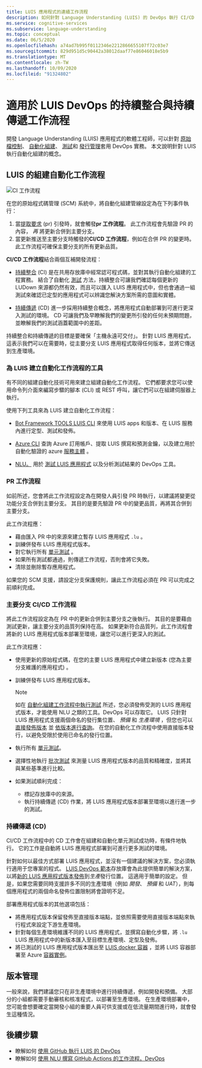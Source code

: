 ```yaml
---
title: LUIS 應用程式的連續工作流程
description: 如何針對 Language Understanding (LUIS) 的 DevOps 執行 CI/CD 工作流程。
ms.service: cognitive-services
ms.subservice: language-understanding
ms.topic: conceptual
ms.date: 06/5/2020
ms.openlocfilehash: a74ad7b995f0112346e2212866655107f72c03e7
ms.sourcegitcommit: 829d951d5c90442a38012daaf77e86046018e5b9
ms.translationtype: MT
ms.contentlocale: zh-TW
ms.lasthandoff: 10/09/2020
ms.locfileid: "91324802"
---
```

# <a name="continuous-integration-and-continuous-delivery-workflows-for-luis-devops"></a>適用於 LUIS DevOps 的持續整合與持續傳遞工作流程

開發 Language Understanding (LUIS) 應用程式的軟體工程師，可以針對 [原始檔控制](luis-concept-devops-sourcecontrol.md)、 [自動化組建](luis-concept-devops-automation.md)、 [測試](luis-concept-devops-testing.md)和 [發行管理](luis-concept-devops-automation.md#release-management)套用 DevOps 實務。 本文說明針對 LUIS 執行自動化組建的概念。

## <a name="build-automation-workflows-for-luis"></a>LUIS 的組建自動化工作流程

![CI 工作流程](./media/luis-concept-devops-automation/luis-automation.png)

在您的原始程式碼管理 (SCM) 系統中，將自動化組建管線設定為在下列事件執行：

1. 當[提取要求](https://help.github.com/github/collaborating-with-issues-and-pull-requests/about-pull-requests) (pr) 引發時，就會觸發**pr 工作流程**。 此工作流程會先驗證 PR 的內容， *再* 將更新合併到主要分支。
1. 當更新推送至主要分支時觸發的**CI/CD 工作流程**，例如在合併 PR 的變更時。 此工作流程可確保主要分支的所有更新品質。

**CI/CD 工作流程**結合兩個互補開發流程：

* [持續整合](https://docs.microsoft.com/azure/devops/learn/what-is-continuous-integration) (CI) 是在共用存放庫中經常認可程式碼，並對其執行自動化組建的工程實務。 結合了自動化 [測試](luis-concept-devops-testing.md) 方法，持續整合可讓我們確認每個更新的 LUDown 來源都仍然有效，而且可以匯入 LUIS 應用程式中，但也會通過一組測試來確認已定型的應用程式可以辨識您解決方案所需的意圖和實體。

* [持續傳遞](https://docs.microsoft.com/azure/devops/learn/what-is-continuous-delivery) (CD) 進一步採用持續整合概念，將應用程式自動部署到可進行更深入測試的環境。 CD 可讓我們及早瞭解我們的變更所引發的任何未預期問題，並瞭解我們的測試涵蓋範圍中的差距。

持續整合和持續傳遞的目標是要確保「主機永遠可交付」。 針對 LUIS 應用程式，這表示我們可以在需要時，從主要分支 LUIS 應用程式取得任何版本，並將它傳送到生產環境。

### <a name="tools-for-building-automation-workflows-for-luis"></a>為 LUIS 建立自動化工作流程的工具

有不同的組建自動化技術可用來建立組建自動化工作流程。 它們都要求您可以使用命令列介面來編寫步驟的腳本 (CLI) 或 REST 呼叫，讓它們可以在組建伺服器上執行。

使用下列工具來為 LUIS 建立自動化工作流程：

* [Bot Framework TOOLS LUIS CLI](https://github.com/microsoft/botbuilder-tools/tree/master/packages/LUIS) 來使用 LUIS apps 和版本、在 LUIS 服務內進行定型、測試和發佈。

* [Azure CLI](https://docs.microsoft.com/cli/azure/?view=azure-cli-latest) 查詢 Azure 訂用帳戶、提取 LUIS 撰寫和預測金鑰，以及建立用於自動化驗證的 azure [服務主體](https://docs.microsoft.com/cli/azure/ad/sp?view=azure-cli-latest) 。

* [NLU。](https://github.com/microsoft/NLU.DevOps) 用於 [測試 LUIS 應用程式](luis-concept-devops-testing.md) 以及分析測試結果的 DevOps 工具。

### <a name="the-pr-workflow"></a>PR 工作流程

如前所述，您會將此工作流程設定為在開發人員引發 PR 時執行，以建議將變更從功能分支合併到主要分支。 其目的是要先驗證 PR 中的變更品質，再將其合併到主要分支。

此工作流程應：

* 藉由匯入 PR 中的來源來建立暫存 LUIS 應用程式 `.lu` 。
* 訓練併發布 LUIS 應用程式版本。
* 對它執行所有 [單元測試](luis-concept-devops-testing.md) 。
* 如果所有測試都通過，則傳遞工作流程，否則會將它失敗。
* 清除並刪除暫存應用程式。

如果您的 SCM 支援，請設定分支保護規則，讓此工作流程必須在 PR 可以完成之前順利完成。

### <a name="the-master-branch-cicd-workflow"></a>主要分支 CI/CD 工作流程

將此工作流程設定為在 PR 中的更新合併到主要分支之後執行。 其目的是要藉由測試更新，讓主要分支的品質列保持在高。 如果更新符合品質列，此工作流程會將新的 LUIS 應用程式版本部署至環境，讓您可以進行更深入的測試。

此工作流程應：

* 使用更新的原始程式碼，在您的主要 LUIS 應用程式中建立新版本 (您為主要分支維護的應用程式) 。

* 訓練併發布 LUIS 應用程式版本。

  > [!NOTE]
  > 如在 [自動化組建工作流程中執行測試](luis-concept-devops-testing.md#running-tests-in-an-automated-build-workflow) 所述，您必須發佈受測的 LUIS 應用程式版本，才能使用 NLU 之類的工具。DevOps 可以存取它。 LUIS 只針對 LUIS 應用程式支援兩個命名的發行集位置、 *預備* 和 *生產環境* ，但您也可以 [直接發佈版本](https://github.com/microsoft/botframework-cli/blob/master/packages/luis/README.md#bf-luisapplicationpublish) 並 [依版本進行查詢](https://docs.microsoft.com/azure/cognitive-services/luis/luis-migration-api-v3#changes-by-slot-name-and-version-name)。 在您的自動化工作流程中使用直接版本發行，以避免受限於使用已命名的發行位置。

* 執行所有 [單元測試](luis-concept-devops-testing.md)。

* 選擇性地執行 [批次測試](luis-concept-devops-testing.md#how-to-do-unit-testing-and-batch-testing) 來測量 LUIS 應用程式版本的品質和精確度，並將其與某些基準進行比較。

* 如果測試順利完成：
  * 標記存放庫中的來源。
  * 執行持續傳遞 (CD) 作業，將 LUIS 應用程式版本部署至環境以進行進一步的測試。

### <a name="continuous-delivery-cd"></a>持續傳遞 (CD) 

CI/CD 工作流程中的 CD 工作會在組建和自動化單元測試成功時，有條件地執行。 它的工作是自動將 LUIS 應用程式部署到可進行更多測試的環境。

針對如何以最佳方式部署 LUIS 應用程式，並沒有一個建議的解決方案，您必須執行適用于您專案的程式。 [LUIS DevOps 範本](https://github.com/Azure-Samples/LUIS-DevOps-Template)存放庫會為此提供簡單的解決方案，以將[新的 LUIS 應用程式版本發佈](https://docs.microsoft.com/azure/cognitive-services/luis/luis-how-to-publish-app)到*生產*發行位置。 這適用于簡單的設定。 但是，如果您需要同時支援許多不同的生產環境（例如 *開發*、 *預備* 和 *UAT*），則每個應用程式的兩個命名發佈位置限制將會證明不足。

部署應用程式版本的其他選項包括：

* 將應用程式版本保留發佈至直接版本端點，並依照需要使用直接版本端點來執行程式來設定下游生產環境。
* 針對每個生產環境維護不同的 LUIS 應用程式，並撰寫自動化步驟，將 `.lu` LUIS 應用程式中的新版本匯入至目標生產環境、定型及發佈。
* 將已測試的 LUIS 應用程式版本匯出至 [LUIS docker 容器](https://docs.microsoft.com/azure/cognitive-services/luis/luis-container-howto?tabs=v3) ，並將 LUIS 容器部署至 Azure [容器實例](https://docs.microsoft.com/azure/container-instances/)。

## <a name="release-management"></a>版本管理

一般來說，我們建議您只在非生產環境中進行持續傳遞，例如開發和預備。 大部分的小組都需要手動審核和核准程式，以部署至生產環境。 在生產環境部署中，您可能會想要確定當開發小組的重要人員可供支援或在低流量期間進行時，就會發生這種情況。

## <a name="next-steps"></a>後續步驟

* 瞭解如何 [使用 GitHub 執行 LUIS 的 DevOps](luis-how-to-devops-with-github.md)
* 瞭解如何 [使用 NLU 撰寫 GitHub Actions 的工作流程。DevOps](https://github.com/Azure-Samples/LUIS-DevOps-Template/blob/master/docs/4-pipeline.md)

